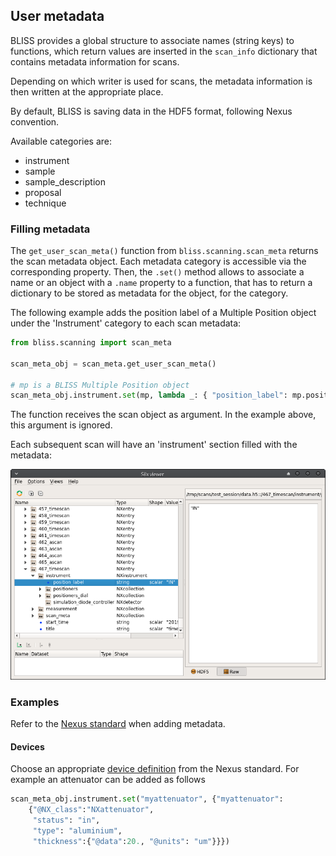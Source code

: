 
## User metadata

BLISS provides a global structure to associate names (string keys) to functions, which return values are
inserted in the `scan_info` dictionary that contains metadata information for scans.

Depending on which writer is used for scans, the metadata information is then written at the appropriate
place.

By default, BLISS is saving data in the HDF5 format, following Nexus convention.

Available categories are:

* instrument
* sample
* sample_description
* proposal
* technique

### Filling metadata

The `get_user_scan_meta()` function from `bliss.scanning.scan_meta` returns the scan metadata object.
Each metadata category is accessible via the corresponding property. Then, the `.set()` method allows to
associate a name or an object with a `.name` property to a function, that has to return a dictionary
to be stored as metadata for the object, for the category.

The following example adds the position label of a Multiple Position object under the 'Instrument'
category to each scan metadata:

```python
from bliss.scanning import scan_meta

scan_meta_obj = scan_meta.get_user_scan_meta()

# mp is a BLISS Multiple Position object
scan_meta_obj.instrument.set(mp, lambda _: { "position_label": mp.position })
```

The function receives the scan object as argument. In the example above, this argument is ignored.

Each subsequent scan will have an 'instrument' section filled with the metadata:

![Screenshot](img/scan_meta.png)


### Examples

Refer to the [Nexus standard](https://manual.nexusformat.org) when adding metadata.

#### Devices

Choose an appropriate [device definition](https://manual.nexusformat.org/classes/base_classes/NXinstrument.html#nxinstrument) from the Nexus standard. For example an attenuator can be added as follows

```python
scan_meta_obj.instrument.set("myattenuator", {"myattenuator":
    {"@NX_class":"NXattenuator",
     "status": "in",
     "type": "aluminium",
     "thickness":{"@data":20., "@units": "um"}}})
```
